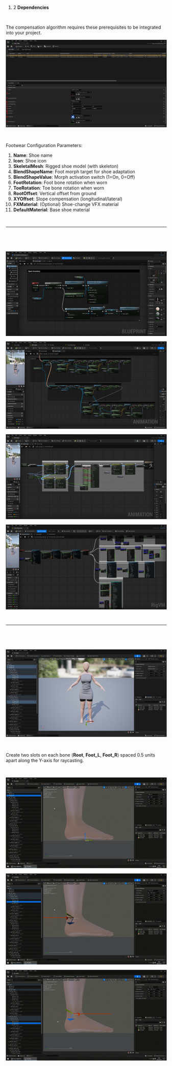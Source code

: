 1.  2 ‌**Dependencies**

&nbsp;

The compensation algorithm requires these prerequisites to be integrated into your project.

![1.2.1.png](../../_resources/1.2.1.png)

&nbsp;

‌Footwear Configuration Parameters:

1.  ‌**Name**‌: Shoe name
2.  ‌**Icon**‌: Shoe icon
3.  ‌**SkeletalMesh**‌: Rigged shoe model (with skeleton)
4.  ‌**BlendShapeName**‌: Foot morph target for shoe adaptation
5.  ‌**BlendShapeValue**‌: Morph activation switch (1=On, 0=Off)
6.  ‌**FootRotation**‌: Foot bone rotation when worn
7.  ‌**ToeRotation**‌: Toe bone rotation when worn
8.  ‌**RootOffset**‌: Vertical offset from ground
9.  ‌**XYOffset**‌: Slope compensation (longitudinal/lateral)
10. ‌**FXMaterial**‌: (Optional) Shoe-change VFX material
11. ‌**DefaultMaterial**‌: Base shoe material

&nbsp;

* * *

&nbsp;

&nbsp;

![1.2.2.png](../../_resources/1.2.2-1.png)

![1.2.3.png](../../_resources/1.2.3.png)

![1.2.4.png](../../_resources/1.2.4-1.png)

![1.2.5.png](../../_resources/1.2.5-1.png)

&nbsp;

* * *

&nbsp;

&nbsp;

![1.2.6.png](../../_resources/1.2.6.png)

&nbsp;

‌Create two slots on each bone (**Root**, **Foot_L**, **Foot_R**) spaced 0.5 units apart along the Y-axis for raycasting.

&nbsp;

![1.2.7.gif](../../_resources/1.2.7.gif)

![1.2.8.gif](../../_resources/1.2.8.gif)

![1.2.9.gif](../../_resources/1.2.9.gif)

&nbsp;